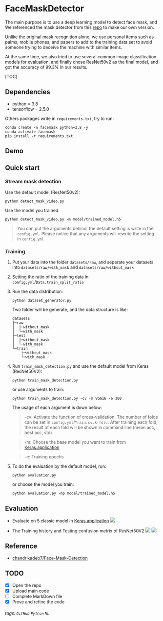 # FaceMaskDetector
The main purpose is to use a deep learning model to detect face mask, and We referenced the mask detector from this [repo](https://github.com/chandrikadeb7/Face-Mask-Detection) to make our own version.

Unlike the original mask recognition alone, we use personal items such as palms, mobile phones, and papers to add to the training data set to avoid someone trying to deceive the machine with similar items.

At the same time, we also tried to use several common image classification models for evaluation, and finally chose ResNet50v2 as the final model, and got the accuracy of 99.3% in our results.

[TOC]

Dependencies
---
* python = 3.8
* tensorflow = 2.5.0  

Others packages write in `requirements.txt`, try to run:
```
conda create -n facemask python=3.8 -y
conda activate facemask
pip install -r requirements.txt
```

Demo
---


Quick start
---
### Stream mask detection
Use the default model (ResNet50v2):
```
python detect_mask_video.py
```

Use the model you trained:
```
python detect_mask_video.py -m model/trained_model.h5
```
> You can put the arguments behind, the default setting is write in the `config.yml`. Please notice that any arguments will rewrite the setting in `config.yml`

### Training
1. Put your data into the folder `datasets/raw`, and seperate your datasets into `datasets/raw/with_mask` and `datasets/raw/without_mask`
2. Setting the ratio of the training data in `config.yml`/`Data.train_split_ratio`
3. Run the data distribution:
    ```
    python dataset_generator.py
    ```
    Two folder will be generate, and the data structure is like:
    ```
    datasets
    ├─raw
    │  ├─without_mask
    │  └─with_mask
    ├─test
    │  ├─without_mask
    │  └─with_mask
    └─train
        ├─without_mask
        └─with_mask
    ```
4. Run `train_mask_detection.py` and use the default model from Keras (ResNet50V2):
    ```
    python train_mask_detection.py
    ```
    
    or use arguments to train:
    ```
    python train_mask_detection.py -cv -m VGG16 -e 100
    ```
    
    The usage of each argument is down below:
    
    > -cv: Activate the function of cross-validation. The number of folds can be set in `config.yml`/`Train.cv.k-fold`. After training each fold, the result of each fold will be shown in command line (mean acc, best acc, std)
    
    > -m: Choose the base model you want to train from [Keras.application](https://www.tensorflow.org/api_docs/python/tf/keras/applications)
    
    > -e: Training epochs
    
5. To do the evaluation by the default model, run:
    ```
    python evaluation.py
    ```
    or choose the model you train:
    ```
    python evaluation.py -mp model/trained_model.h5
    ```

Evaluation
---
* Evaluate on 5 classic model in [Keras.application](https://www.tensorflow.org/api_docs/python/tf/keras/applications)
![](https://i.imgur.com/DvNv3mg.png)

* The Training history and Testing confusion metrix of ResNet50V2
![](https://i.imgur.com/b1zNBzP.png)
![](https://i.imgur.com/k6v9O4d.png)




Reference
---
* [chandrikadeb7/Face-Mask-Detection](https://github.com/chandrikadeb7/Face-Mask-Detection)

TODO
---
- [x] Open the repo
- [x] Upload main code
- [ ] Complete MarkDown file
- [x] Prove and refine the code

###### tags: `GitHub` `Python` `ML`